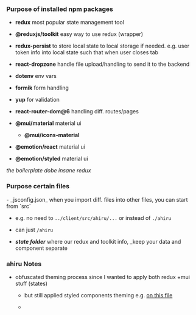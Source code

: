 <h3>Purpose of installed npm packages</h3>


- **redux** most popular state management tool

- **@reduxjs/toolkit** easy way to use redux (wrapper)   

- **redux-persist** to store local state to local storage if needed. e.g. user token info into local state such that when user closes tab

- **react-dropzone** handle file upload/handling to send it to the backend 

- **dotenv** env vars  

- **formik** form handling  

- **yup** for validation  

- **react-router-dom@6** handling diff. routes/pages  

- **@mui/material** material ui  

  - **@mui/icons-material**   

- **@emotion/react** material ui  

- **@emotion/styled** material ui  

_the boilerplate dobe insane redux_  

<h3>Purpose certain files</h3>  
- _jsconfig.json_ when you import diff. files into other files, you can start from `src`  

  - e.g. no need to `../client/src/ahiru/...` or instead of `./ahiru`  

  - can just `/ahiru`  

- **_state folder_** where our redux and toolkit info, _keep your data and component separate  

<h3>ahiru Notes</h3>  


- obfuscated theming process since I wanted to apply both redux +mui stuff (states)

  - but still applied styled components theming e.g. [on this file](/client/src/styles/Buttons.styled.js)

  - 

